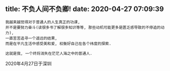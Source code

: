 title: 不负人间不负卿!
date: 2020-04-27 07:09:39
---
	我越来越觉得对于普通人的人生真正的功课,
	并不是要努力奋斗(读很多书了解很多知识等等, 那些动机可能更多是匮乏感导致的不停追的动力),
	一直苦苦追寻一个遥远的结果,
	而是在平凡生活中感受美和爱, 权衡好自己在各个纬度的探索.
    
	这就是我, 一个终将消失在茫茫人海之中的普通人.
    
 2020年4月27日于深圳